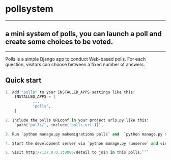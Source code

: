 # pollsystem
--------------
## a mini system of polls, you can launch a poll and create some choices to be voted.
--------------
Polls is a simple Django app to conduct Web-based polls. For each question, visitors can choose between a fixed number of answers.

Quick start
--------------
```python
1. Add "polls" to your INSTALLED_APPS settings like this:
    INSTALLED_APPS = [
            ...
            'polls',
    ]

2. Include the polls URLconf in your project urls.py like this:
    `path('polls/', include('polls.url'))`,

3. Run `python manage.py makemigrations polls` and  `python manage.py migrate` to create the polls models and database.

4. Start the development server via `python manage.py runserve` and visit http://127.0.0.1:8000/ to create a poll.

5. Visit http://127.0.0.1:8000/detail to join in this polls.```
